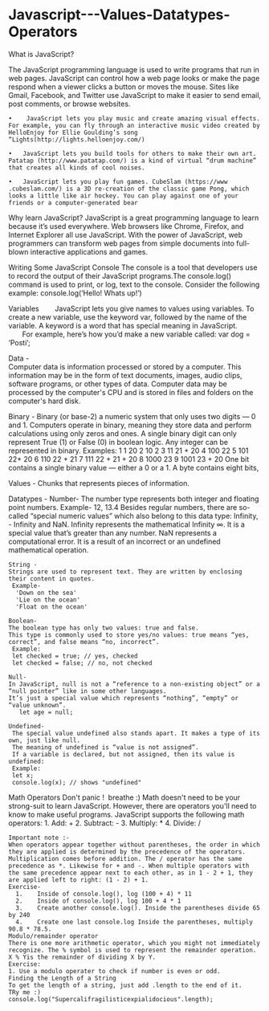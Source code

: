 # Javascript---Values-Datatypes-Operators

What is JavaScript?

The JavaScript programming language is used to write programs that run in web pages. JavaScript can control how a web page looks or make the page respond when a viewer clicks a button or moves the mouse. Sites like Gmail, Facebook, and Twitter use JavaScript to make it easier to send email, post comments, or browse websites. 

	•	 JavaScript lets you play music and create amazing visual effects. For example, you can fly through an interactive music video created by HelloEnjoy for Ellie Goulding’s song “Lights(http://lights.helloenjoy.com/) 

	•	JavaScript lets you build tools for others to make their own art. Patatap (http://www.patatap.com/) is a kind of virtual “drum machine” that creates all kinds of cool noises. 

	•	JavaScript lets you play fun games. CubeSlam (https://www .cubeslam.com/) is a 3D re-creation of the classic game Pong, which looks a little like air hockey. You can play against one of your friends or a computer-generated bear 

Why learn JavaScript?
JavaScript is a great programming language to learn because it’s used everywhere. Web browsers like Chrome, Firefox, and Internet Explorer all use JavaScript. With the power of JavaScript, web programmers can transform web pages from simple documents into full-blown interactive applications and games.

Writing Some JavaScript
Console
The console is a tool that developers use to record the output of their JavaScript programs.The console.log() command is used to print, or log, text to the console. Consider the following example:
console.log(‘Hello! Whats up!’)

Variables
        JavaScript lets you give names to values using variables. To create a new variable, use the keyword var, followed by the name of the variable. A keyword is a word that has special meaning in JavaScript. 
        For example, here’s how you’d make a new variable called:
		var dog = ‘Posti’;




Data -  
Computer data is information processed or stored by a computer. This information may be in the form of text documents, images, audio clips, software programs, or other types of data. Computer data may be processed by the computer's CPU and is stored in files and folders on the computer's hard disk.

Binary - 
Binary (or base-2) a numeric system that only uses two digits — 0 and 1. Computers operate in binary, meaning they store data and perform calculations using only zeros and ones.
  A single binary digit can only represent True (1) or False (0) in boolean logic.
    Any integer can be represented in binary.
      Examples:
        1	1	20
        2	10	2
        3	11	21 + 20
        4	100	22
        5	101	22+ 20
        6	110	22 + 21
        7	111	22 + 21 + 20
        8	1000	23
        9	1001	23 + 20
    One bit contains a single binary value — either a 0 or a 1. A byte contains eight bits, 

  Values - 
  Chunks that represents pieces of information.
  
  Datatypes - 
    Number- 
    The number type represents both integer and floating point numbers.
      Example- 
      12, 13.4
      Besides regular numbers, there are so-called “special numeric values” which also belong to this data type: Infinity, -         Infinity and NaN.
        Infinity represents the mathematical Infinity ∞. It is a special value that’s greater than any number.
        NaN represents a computational error. It is a result of an incorrect or an undefined mathematical operation.

    String - 
    Strings are used to represent text. They are written by enclosing their content in quotes.
     Example- 
      'Down on the sea'
      'Lie on the ocean'
      'Float on the ocean'
   
    Boolean-
    The boolean type has only two values: true and false.
    This type is commonly used to store yes/no values: true means “yes, correct”, and false means “no, incorrect”.
     Example:
     let checked = true; // yes, checked
     let checked = false; // no, not checked
     
    Null- 
    In JavaScript, null is not a “reference to a non-existing object” or a “null pointer” like in some other languages.
    It’s just a special value which represents “nothing”, “empty” or “value unknown”.
       let age = null;
   
    Undefined- 
     The special value undefined also stands apart. It makes a type of its own, just like null.
     The meaning of undefined is “value is not assigned”.
     If a variable is declared, but not assigned, then its value is undefined:
     Example:
     let x;
     console.log(x); // shows "undefined"
     
  Math Operators
  Don't panic !  breathe :) Math doesn't need to be your strong-suit to learn JavaScript. However, there are operators 	 you'll need to know to make useful programs.
    JavaScript supports the following math operators:
      1.	Add: +
      2.	Subtract: - 
      3.	Multiply: * 
      4.	Divide: /
    
    Important note :- 
    When operators appear together without parentheses, the order in which they are applied is determined by the precedence of the operators. Multiplication comes before addition. The / operator has the same precedence as *. Likewise for + and -. When multiple operators with the same precedence appear next to each other, as in 1 - 2 + 1, they are applied left to right: (1 - 2) + 1.
    Exercise-
      1.	Inside of console.log(), log (100 + 4) * 11 
      2.	Inside of console.log(), log 100 + 4 * 1 
      3.	Create another console.log(). Inside the parentheses divide 65 by 240 
      4.	Create one last console.log Inside the parentheses, multiply 90.8 * 78.5. 
    Modulo/remainder operator
    There is one more arithmetic operator, which you might not immediately recognize. The % symbol is used to represent the remainder operation. X % Yis the remainder of dividing X by Y. 
    Exercise:
    1. Use a modulo operater to check if number is even or odd.
    Finding the Length of a String 
    To get the length of a string, just add .length to the end of it. 
    TRy me :)
    console.log("Supercalifragilisticexpialidocious".length);






